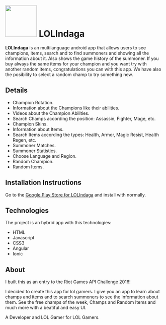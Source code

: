 # <img src="https://raw.githubusercontent.com/rikavan/mientras/gh-pages/icon.png" width="100"> LOLIndaga

**LOLIndaga** is an multilanguage android app that allows users to see champions, items, search and to find summoners and showing all the information about it. Also shows the game history of the summoner. If you buy always the same items for your champion and you want try with another random items, congratulations you can with this app. We have also the posibility to select a random champ to try something new.

## Details

* Champion Rotation.
* Information about the Champions like their abilities.
* Videos about the Champion Abilities.
* Search Champs according the position: Assassin, Fighter, Mage, etc.
* Champion Skins.
* Information about Items.
* Search Items according the types: Health, Armor, Magic Resist, Health Regen, etc.
* Summoner Matches.
* Summoner Statistics.
* Choose Language and Region.
* Random Champion.
* Random Items.


## Installation Instructions

Go to the [Google Play Store for LOLIndaga](https://play.google.com/apps/testing/rikavan.lolindaga) and install with normally.

## Technologies

The project is an hybrid app with this technologies:

* HTML
* Javascript
* CSS3
* Angular
* Ionic

## About

I built this as an entry to the Riot Games API Challenge 2016!

I decided to create this app for lol gamers. I give you an app to learn about champs and items and to search summoners to see the information about them. See the free champs of the week, Champs and Random Items and much more with a beatiful and easy UI.

A Developer and LOL Gamer for LOL Gamers.
